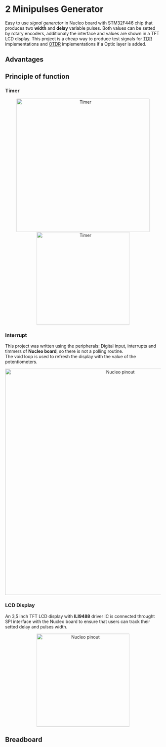 # 2 Minipulses Generator

Easy to use _signal generator_ in Nucleo board with STM32F446 chip that produces two **width** and **delay** variable pulses. Both values can be setted by rotary encoders, additionaly the interface and values are shown in a TFT LCD display. 
This project is a cheap way to produce test signals for [TDR](https://en.wikipedia.org/wiki/Time-domain_reflectometer) implementations and [OTDR](https://en.wikipedia.org/wiki/Optical_time-domain_reflectometer)
implementations if a Optic layer is added.

## Advantages 


## Principle of function 

### Timer 

<p align="center">
	<img alt="Timer" width="430" src="https://user-images.githubusercontent.com/22565959/214214673-25162a70-bec2-4fcd-b882-32467db8874a.png">
	<img alt="Timer" width="300" src="">
</p>

### Interrupt

This project was written using the peripherals: Digital input, interrupts and timmers of **Nucleo board**, so there is not a polling routine.  
The void loop is used to refresh  the display with the value of the potentiometers.

<p align="center">
	<img alt="Nucleo pinout" width="730" src="https://user-images.githubusercontent.com/22565959/214214885-94d88550-0c6a-4726-b208-6a7802e5bbbd.png">
</p>

### LCD Display
An 3,5 inch TFT LCD display with **ILI9488** driver IC is connected throught SPI interface with the Nucleo board to ensure that users can track their setted delay and pulses width.
<p align="center">
	<img alt="Nucleo pinout" width="300" src="https://user-images.githubusercontent.com/22565959/214215515-b64c2e0b-1136-4dd1-8ae6-204e58d63ceb.png">
</p>



## Breadboard
